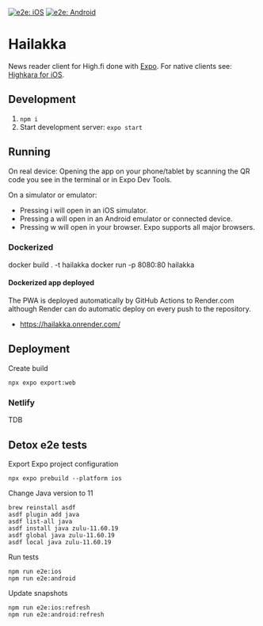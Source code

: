 [![e2e: iOS](https://github.com/walokra/hailakka/actions/workflows/ios.yml/badge.svg)](https://github.com/walokra/hailakka/actions/workflows/ios.yml) [![e2e: Android](https://github.com/walokra/hailakka/actions/workflows/android.yml/badge.svg)](https://github.com/walokra/hailakka/actions/workflows/android.yml)

# Hailakka

News reader client for High.fi done with [Expo](https://expo.io/).
For native clients see: [Highkara for iOS](https://apps.apple.com/fi/app/highkara-uutislukija/id1035170336).

## Development

1. `npm i`
1. Start development server: `expo start`

## Running

On real device:
Opening the app on your phone/tablet by scanning the QR code you see in the terminal or in Expo Dev Tools.

On a simulator or emulator:

- Pressing i will open in an iOS simulator.
- Pressing a will open in an Android emulator or connected device.
- Pressing w will open in your browser. Expo supports all major browsers.

### Dockerized

docker build . -t hailakka
docker run -p 8080:80 hailakka

#### Dockerized app deployed

The PWA is deployed automatically by GitHub Actions to Render.com although Render can do automatic deploy on every push to the repository.

- <https://hailakka.onrender.com/>

## Deployment

Create build

```
npx expo export:web
```

### Netlify

TDB

## Detox e2e tests

Export Expo project configuration

```
npx expo prebuild --platform ios
```

Change Java version to 11

```
brew reinstall asdf
asdf plugin add java
asdf list-all java
asdf install java zulu-11.60.19
asdf global java zulu-11.60.19
asdf local java zulu-11.60.19
```

Run tests

```
npm run e2e:ios
npm run e2e:android
```

Update snapshots

```
npm run e2e:ios:refresh
npm run e2e:android:refresh
```
